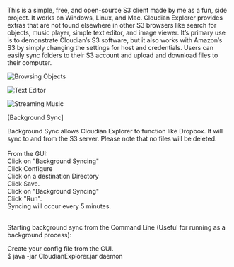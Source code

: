 This is a simple, free, and open-source S3 client made by me as a fun, side project.  It works on Windows, Linux, and Mac.  Cloudian Explorer provides extras that are not found elsewhere in other S3 browsers like search for objects, music player, simple text editor, and image viewer.  It’s primary use is to demonstrate Cloudian’s S3 software, but it also works with Amazon’s S3 by simply changing the settings for host and credentials.  Users can easily sync folders to their S3 account and upload and download files to their computer.

![Browsing Objects](http://www.linux-toys.com/objects.png)

![Text Editor](http://www.linux-toys.com/editor.png)

![Streaming Music](http://linux-toys.com/music.png)


[Background Sync]

Background Sync allows Cloudian Explorer to function like Dropbox. It will sync to and from the S3 server. Please note that no files will be deleted. 
<br>
<br>
From the GUI: 
<br>
Click on "Background Syncing"
<br>
Click Configure
<br>
Click on a destination Directory
<br>
Click Save.
<br>
Click on "Background Syncing"
<br>
Click "Run".
<br>
Syncing will occur every 5 minutes.

<br>
Starting background sync from the Command Line (Useful for running as a background process):

Create your config file from the GUI.
<br>
$ java -jar CloudianExplorer.jar daemon
